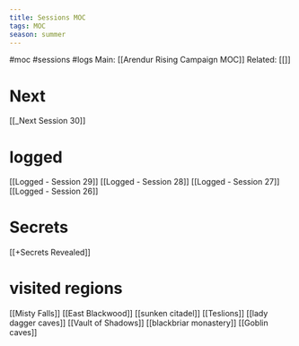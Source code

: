 ```yaml
---
title: Sessions MOC
tags: MOC
season: summer
---
```

 
#moc #sessions #logs
Main: [[Arendur Rising Campaign MOC]]
Related: [[]]

# Next
[[_Next Session 30]]


# logged
[[Logged - Session 29]]
[[Logged -  Session 28]]
[[Logged - Session 27]]
[[Logged - Session 26]]

# Secrets
[[+Secrets Revealed]]

# visited regions
[[Misty Falls]]
[[East Blackwood]]
[[sunken citadel]]
[[Teslions]]
[[lady dagger caves]]
[[Vault of Shadows]]
[[blackbriar monastery]]
[[Goblin caves]]
